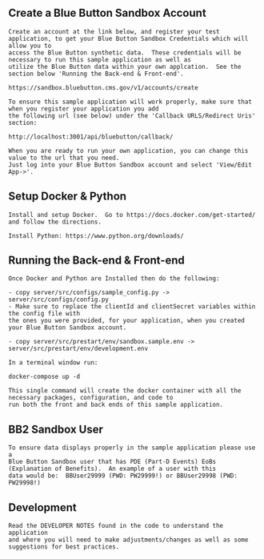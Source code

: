 Create a Blue Button Sandbox Account 
---------------
    Create an account at the link below, and register your test application, to get your Blue Button Sandbox Credentials which will allow you to 
    access the Blue Button synthetic data.  These credentials will be necessary to run this sample application as well as 
    utilize the Blue Button data within your own applcation.  See the section below 'Running the Back-end & Front-end'.

    https://sandbox.bluebutton.cms.gov/v1/accounts/create

    To ensure this sample application will work properly, make sure that when you register your application you add 
    the following url (see below) under the 'Callback URLS/Redirect Uris' section:

    http://localhost:3001/api/bluebutton/callback/

    When you are ready to run your own application, you can change this value to the url that you need.  
    Just log into your Blue Button Sandbox account and select 'View/Edit App->'.

Setup Docker & Python 
---------------
    Install and setup Docker.  Go to https://docs.docker.com/get-started/ and follow the directions.

    Install Python: https://www.python.org/downloads/

Running the Back-end & Front-end
---------------
    
    Once Docker and Python are Installed then do the following:
    
    - copy server/src/configs/sample_config.py -> server/src/configs/config.py
    - Make sure to replace the clientId and clientSecret variables within the config file with
    the ones you were provided, for your application, when you created your Blue Button Sandbox account.

    - copy server/src/prestart/env/sandbox.sample.env -> server/src/prestart/env/development.env

    In a terminal window run:
    
    docker-compose up -d

    This single command will create the docker container with all the necessary packages, configuration, and code to 
    run both the front and back ends of this sample application.
    
BB2 Sandbox User
-----------
    To ensure data displays properly in the sample application please use a 
    Blue Button Sandbox user that has PDE (Part-D Events) EoBs (Explanation of Benefits).  An example of a user with this
    data would be:  BBUser29999 (PWD: PW29999!) or BBUser29998 (PWD: PW29998!)

Development
-----------
    Read the DEVELOPER NOTES found in the code to understand the application
    and where you will need to make adjustments/changes as well as some 
    suggestions for best practices.

